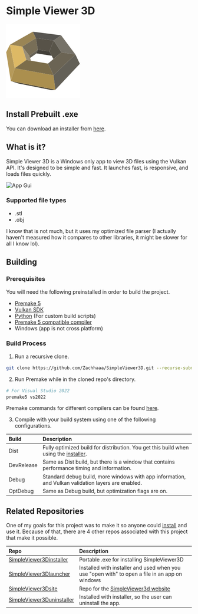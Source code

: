 # Simple Viewer 3D

![Logo](Logo.svg)

## Install Prebuilt .exe

You can download an installer from [here](https://simpleviewer3d.netlify.app/). 

## What is it?

Simple Viewer 3D is a Windows only app to view 3D files using the Vulkan API. It's designed to be simple and fast. 
It launches fast, is responsive, and loads files quickly. 

![App Gui](https://simpleviewer3d.netlify.app/SV3Dexample.png)

### Supported file types
 - .stl
 - .obj

I know that is not much, but it uses my optimized file parser (I actually haven't measured how it compares to other libraries, it might be slower for all I know lol). 

## Building
### Prerequisites
You will need the following preinstalled in order to build the project.

 - [Premake 5](https://premake.github.io/)
 - [Vulkan SDK](https://vulkan.lunarg.com/)
 - [Python](https://www.python.org/) (For custom build scripts)
 - [Premake 5 compatible compiler](https://premake.github.io/docs/Using-Premake)
 - Windows (app is not cross platform)

### Build Process

1. Run a recursive clone. 
```bash
git clone https://github.com/Zachhaaa/SimpleViewer3D.git --recurse-submodules
```
2. Run Premake while in the cloned repo's directory.
```bash
# For Visual Studio 2022
premake5 vs2022
```
Premake commands for different compilers can be found [here](https://premake.github.io/docs/Using-Premake).

3. Compile with your build system using one of the following configurations.

| Build | Description |
|:------|:--------------------------------------------|
| Dist | Fully optimized build for distribution. You get this build when using the [installer](https://github.com/Zachhaaa/SimpleViewer3Dinstaller). |
| DevRelease |Same as Dist build, but there is a window that contains performance timing and information. |
| Debug | Standard debug build, more windows with app information, and Vulkan validation layers are enabled. |
| OptDebug | Same as Debug build, but optimization flags are on.  |

## Related Repositories 

One of my goals for this project was to make it so anyone could [install](https://simpleviewer3d.netlify.app/) and use it.
Because of that, there are 4 other repos associated with this project that make it possible.

| Repo | Description |
|:------|:--------------------------------------------|
| [SimpleViewer3Dinstaller](https://github.com/Zachhaaa/SimpleViewer3Dinstaller) | Portable .exe for installing SimpleViewer3D |
| [SimpleViewer3Dlauncher](https://github.com/Zachhaaa/SimpleViewer3Dlauncher) | Installed with installer and used when you use "open with" to open a file in an app on windows |
| [SimpleViewer3Dsite](https://github.com/Zachhaaa/SimpleViewer3Dsite) | Repo for the [SimpleViewer3d website](https://simpleviewer3d.netlify.app/) |
| [SimpleViewer3Duninstaller](https://github.com/Zachhaaa/SimpleViewer3Duninstaller) | Installed with installer, so the user can uninstall the app.   |